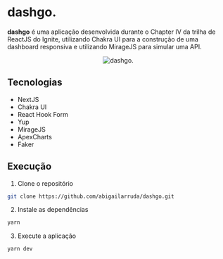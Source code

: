 # dashgo.

**dashgo** é uma aplicação desenvolvida durante o Chapter IV da trilha de ReactJS do Ignite, utilizando Chakra UI para a construção de uma dashboard responsiva e utilizando MirageJS para simular uma API.

<p align="center">
  <img src="https://user-images.githubusercontent.com/26419930/127945973-2f103f07-0725-4318-b67a-2dd0f5ce91d9.png" alt="dashgo."/>
</p>

## Tecnologias

- NextJS
- Chakra UI
- React Hook Form
- Yup
- MirageJS
- ApexCharts
- Faker

## Execução

1. Clone o repositório

```sh
git clone https://github.com/abigailarruda/dashgo.git
```

2. Instale as dependências

```sh
yarn
```

3. Execute a aplicação

```sh
yarn dev
```

